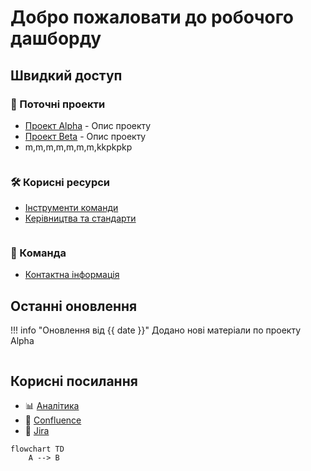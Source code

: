# Добро пожаловати до робочого дашборду

## Швидкий доступ

### 🚀 Поточні проекти
- [Проект Alpha](projects/project-alpha.md) - Опис проекту
- [Проект Beta](projects/project-beta.md) - Опис проекту
- m,m,m,m,m,m,m,kkpkpkp

<div class="two-columns">
<div class="column">

### 🛠️ Корисні ресурси
- [Інструменти команди](resources/tools.md)
- [Керівництва та стандарти](resources/guidelines.md)

</div>
<div class="column">

### 👥 Команда
- [Контактна інформація](team/contacts.md)

## Останні оновлення

!!! info "Оновлення від {{ date }}"
    Додано нові матеріали по проекту Alpha

</div>
</div>

## Корисні посилання

- 📊 [Аналітика](https://analytics.example.com)
- 📝 [Confluence](https://confluence.example.com)
- 🎯 [Jira](https://jira.example.com)


```mermaid
flowchart TD
    A --> B
```
